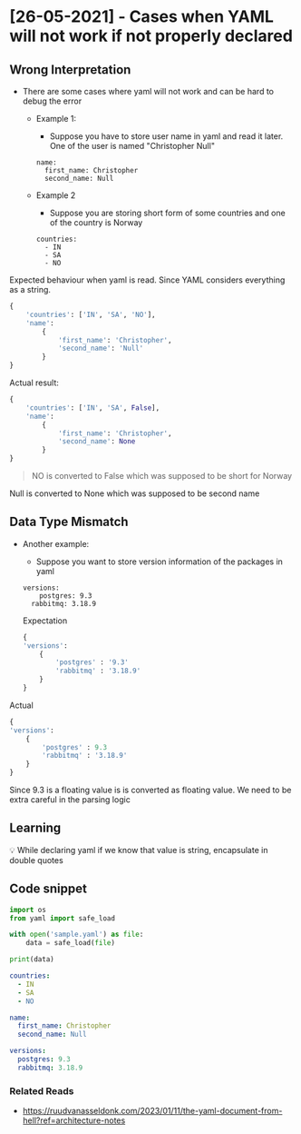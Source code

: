# [26-05-2021] - Cases when YAML will not work if not properly declared

## Wrong Interpretation

- There are some cases where yaml will not work and can be hard to debug the error
    - Example 1:
        - Suppose you have to store user name in yaml and read it later. One of the user is named "Christopher Null"
        
        ```
        name:
          first_name: Christopher
          second_name: Null
        ```
        
    - Example 2
        - Suppose you are storing short form of some countries and one of the country is Norway
        
        ```
        countries:
          - IN
          - SA
          - NO
        ```
        

Expected behaviour when yaml is read. Since YAML considers everything as a string.

```python
{ 
	'countries': ['IN', 'SA', 'NO'], 
	'name': 
		{
			'first_name': 'Christopher', 
			'second_name': 'Null'
		}
}
```

Actual result:

```python
{ 
	'countries': ['IN', 'SA', False], 
	'name': 
		{
			'first_name': 'Christopher', 
			'second_name': None
		}
}
```

> NO is converted to False which was supposed to be short for Norway

Null is converted to None which was supposed to be second name
> 

## Data Type Mismatch

- Another example:
    - Suppose you want to store version information of the packages in yaml
    
    ```
    versions:
    	postgres: 9.3
      rabbitmq: 3.18.9
    ```
    
    Expectation
    
    ```python
    {
    'versions':
    	{
    		'postgres' : '9.3'
    		'rabbitmq' : '3.18.9'
    	}
    }
    ```
    

Actual

```python
{
'versions':
	{
		'postgres' : 9.3
		'rabbitmq' : '3.18.9'
	}
}
```

Since 9.3 is a floating value is is converted as floating value. We need to be extra careful in the parsing logic

## Learning

<aside>
💡 While declaring yaml if we know that value is string, encapsulate in double quotes

</aside>

## Code snippet

```python
import os
from yaml import safe_load

with open('sample.yaml') as file:
    data = safe_load(file) 

print(data)
```

```yaml
countries:
  - IN
  - SA
  - NO

name:
  first_name: Christopher
  second_name: Null

versions:
  postgres: 9.3
  rabbitmq: 3.18.9
```

### Related Reads
- https://ruudvanasseldonk.com/2023/01/11/the-yaml-document-from-hell?ref=architecture-notes
